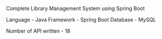 Complete Library Management System using Spring Boot

Language - Java
Framework - Spring Boot
Database - MySQL

Number of API written - 18
